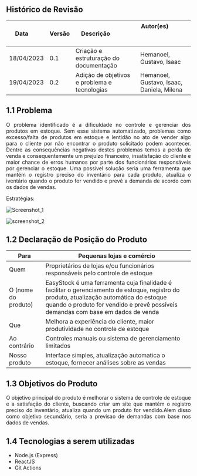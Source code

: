 ## Histórico de Revisão

| Data       | Versão | Descrição            | Autor(es)                                                   |
| ---------- | ------ | -------------------- | ------------------------------------------------------------|
| 18/04/2023 | 0.1 | Criação e estruturação do documentação | Hemanoel, Gustavo, Isaac |
| 19/04/2023 | 0.2 | Adição de objetivos e problema e tecnologias | Hemanoel, Gustavo, Isaac, Daniela, Milena|

## 1.1 Problema
<div style="text-align: justify"> 
O problema identificado é a dificuldade no controle e gerenciar dos produtos em estoque. Sem esse sistema automatizado, problemas como excesso/falta de produtos em estoque e lentidão no ato de vender algo para o cliente por não encontrar o produto solicitado podem acontecer. Dentre as consequências negativas destes problemas temos a perda de venda e consequentemente um prejuízo financeiro, insatisfação do cliente e maior chance de erros humanos por parte dos funcionários responsáveis por gerenciar o estoque. Uma possível solução seria uma ferramenta que mantém o registro preciso do inventário para cada produto, atualiza o iventário quando o produto for vendido e prevê a demanda de acordo com os dados de vendas. </div>

Estratégias:

![Screenshot_1](https://user-images.githubusercontent.com/88113694/233199398-28593099-6f42-4b9e-8ada-548c8e7ed3d1.png)

![screenshot_2](https://user-images.githubusercontent.com/88113694/233199417-d2fdd746-901d-464e-b68b-4d7c0b583f6c.png)

## 1.2 Declaração de Posição do Produto

| Para           | Pequenas lojas e comércio |
| -------------- | ----------------------------------------------------- |
| Quem           | Proprietários de lojas e/ou funcionários responsáveis pelo controle de estoque |
| O (nome do produto)    | EasyStock é uma ferramenta cuja finalidade é facilitar o gerenciamento de estoque, registro do produto, atualização automática do estoque quando o produto for vendido e prevê possíveis demandas com base em dados de venda |
| Que            | Melhora a experiência do cliente, maior produtividade no controle de estoque |
| Ao contrário | Controles manuais ou sistema de gerenciamento limitados |
| Nosso produto  | Interface simples, atualização automatica o estoque, fornecer análises sobre as vendas |

## 1.3 Objetivos do Produto
<div style="text-align: justify"> 
O objetivo principal do produto é melhorar o sistema de controle de estoque e a satisfação do cliente, buscando criar um site que mantém o registro preciso do inventário, atualiza quando um produto for vendido.Alem disso como objetivo secundário,  seria a previsao de demandas com base nos dados de vendas.</div>

## 1.4 Tecnologias a serem utilizadas

* Node.js (Express) 
* ReactJS
* Git Actions 